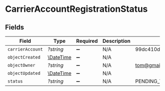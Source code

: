 # CarrierAccountRegistrationStatus


## Fields

| Field                                                         | Type                                                          | Required                                                      | Description                                                   | Example                                                       |
| ------------------------------------------------------------- | ------------------------------------------------------------- | ------------------------------------------------------------- | ------------------------------------------------------------- | ------------------------------------------------------------- |
| `carrierAccount`                                              | *?string*                                                     | :heavy_minus_sign:                                            | N/A                                                           | 99dc410d295b4a168993cc38809cb123                              |
| `objectCreated`                                               | [\DateTime](https://www.php.net/manual/en/class.datetime.php) | :heavy_minus_sign:                                            | N/A                                                           |                                                               |
| `objectOwner`                                                 | *?string*                                                     | :heavy_minus_sign:                                            | N/A                                                           | tom@gmail.com                                                 |
| `objectUpdated`                                               | [\DateTime](https://www.php.net/manual/en/class.datetime.php) | :heavy_minus_sign:                                            | N/A                                                           |                                                               |
| `status`                                                      | *?string*                                                     | :heavy_minus_sign:                                            | N/A                                                           | PENDING_TERMS                                                 |